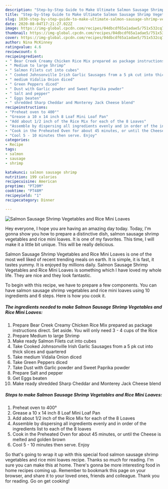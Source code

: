 ```yaml
---
description: "Step-by-Step Guide to Make Ultimate Salmon Sausage Shrimp Vegetables and Rice Mini Loaves"
title: "Step-by-Step Guide to Make Ultimate Salmon Sausage Shrimp Vegetables and Rice Mini Loaves"
slug: 1030-step-by-step-guide-to-make-ultimate-salmon-sausage-shrimp-vegetables-and-rice-mini-loaves
date: 2020-08-04T17:21:27.022Z
image: https://img-global.cpcdn.com/recipes/04dbcdf65a1adae5/751x532cq70/salmon-sausage-shrimp-vegetables-and-rice-mini-loaves-recipe-main-photo.jpg
thumbnail: https://img-global.cpcdn.com/recipes/04dbcdf65a1adae5/751x532cq70/salmon-sausage-shrimp-vegetables-and-rice-mini-loaves-recipe-main-photo.jpg
cover: https://img-global.cpcdn.com/recipes/04dbcdf65a1adae5/751x532cq70/salmon-sausage-shrimp-vegetables-and-rice-mini-loaves-recipe-main-photo.jpg
author: Nina McKinney
ratingvalue: 4.6
reviewcount: 6
recipeingredient:
- " Bear Creek Creamy Chicken Rice Mix prepared as package instructions direct Set aside You will only need 3  4 cups of the Rice"
- " Medium to large Shrimp"
- " Salmon Filets cut into cubes"
- " Cooked Johnsonville Irish Garlic Sausages from a 5 pk cut into thick slices and quartered"
- " medium Vidalia Onion diced"
- " Green Peppers diced"
- " Dust with Garlic powder and Sweet Paprika powder"
- " Salt and pepper"
- " Eggs beaten"
- " shredded Sharp Cheddar and Monterey Jack Cheese blend"
recipeinstructions:
- "Preheat oven to 400°"
- "Grease a 10 x 14 inch 8 Loaf Mini Loaf Pan"
- "Add about 1/2 inch of the Rice Mix for each of the 8 Loaves"
- "Assemble by dispersing all ingredients evenly and in order of the ingredients list to each of the 8 loaves"
- "Cook in the Preheated Oven for about 45 minutes, or until the Cheese is melted and golden brown"
- "Cool 5 - 10 minutes then serve. Enjoy"
categories:
- Recipe
tags:
- salmon
- sausage
- shrimp

katakunci: salmon sausage shrimp 
nutrition: 199 calories
recipecuisine: American
preptime: "PT20M"
cooktime: "PT48M"
recipeyield: "1"
recipecategory: Dinner

---
```



![Salmon Sausage Shrimp Vegetables and Rice Mini Loaves](https://img-global.cpcdn.com/recipes/04dbcdf65a1adae5/751x532cq70/salmon-sausage-shrimp-vegetables-and-rice-mini-loaves-recipe-main-photo.jpg)

Hey everyone, I hope you are having an amazing day today. Today, I'm gonna show you how to prepare a distinctive dish, salmon sausage shrimp vegetables and rice mini loaves. It is one of my favorites. This time, I will make it a little bit unique. This will be really delicious.

Salmon Sausage Shrimp Vegetables and Rice Mini Loaves is one of the most well liked of recent trending meals on earth. It is simple, it is fast, it tastes yummy. It is enjoyed by millions daily. Salmon Sausage Shrimp Vegetables and Rice Mini Loaves is something which I have loved my whole life. They are nice and they look fantastic.




To begin with this recipe, we have to prepare a few components. You can have salmon sausage shrimp vegetables and rice mini loaves using 10 ingredients and 6 steps. Here is how you cook it.

<!--inarticleads1-->

##### The ingredients needed to make Salmon Sausage Shrimp Vegetables and Rice Mini Loaves:

1. Prepare  Bear Creek Creamy Chicken Rice Mix prepared as package instructions direct. Set aside. You will only need 3 - 4 cups of the Rice
1. Prepare  Medium to large Shrimp
1. Make ready  Salmon Filets cut into cubes
1. Take  Cooked Johnsonville Irish Garlic Sausages from a 5 pk cut into thick slices and quartered
1. Take  medium Vidalia Onion diced
1. Take  Green Peppers diced
1. Take  Dust with Garlic powder and Sweet Paprika powder
1. Prepare  Salt and pepper
1. Get  Eggs beaten
1. Make ready  shredded Sharp Cheddar and Monterey Jack Cheese blend




<!--inarticleads2-->

##### Steps to make Salmon Sausage Shrimp Vegetables and Rice Mini Loaves:

1. Preheat oven to 400°
1. Grease a 10 x 14 inch 8 Loaf Mini Loaf Pan
1. Add about 1/2 inch of the Rice Mix for each of the 8 Loaves
1. Assemble by dispersing all ingredients evenly and in order of the ingredients list to each of the 8 loaves
1. Cook in the Preheated Oven for about 45 minutes, or until the Cheese is melted and golden brown
1. Cool 5 - 10 minutes then serve. Enjoy




So that's going to wrap it up with this special food salmon sausage shrimp vegetables and rice mini loaves recipe. Thanks so much for reading. I'm sure you can make this at home. There's gonna be more interesting food in home recipes coming up. Remember to bookmark this page on your browser, and share it to your loved ones, friends and colleague. Thank you for reading. Go on get cooking!
